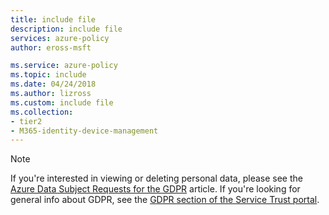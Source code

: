 ```yaml
---
title: include file
description: include file
services: azure-policy
author: eross-msft

ms.service: azure-policy
ms.topic: include
ms.date: 04/24/2018
ms.author: lizross
ms.custom: include file
ms.collection:
- tier2
- M365-identity-device-management
---
```


>[!Note] 
>If you're interested in viewing or deleting personal data, please see the [Azure Data Subject Requests for the GDPR](/microsoft-365/compliance/gdpr-dsr-azure) article. If you're looking for general info about GDPR, see the [GDPR section of the Service Trust portal](https://servicetrust.microsoft.com/ViewPage/GDPRGetStarted).